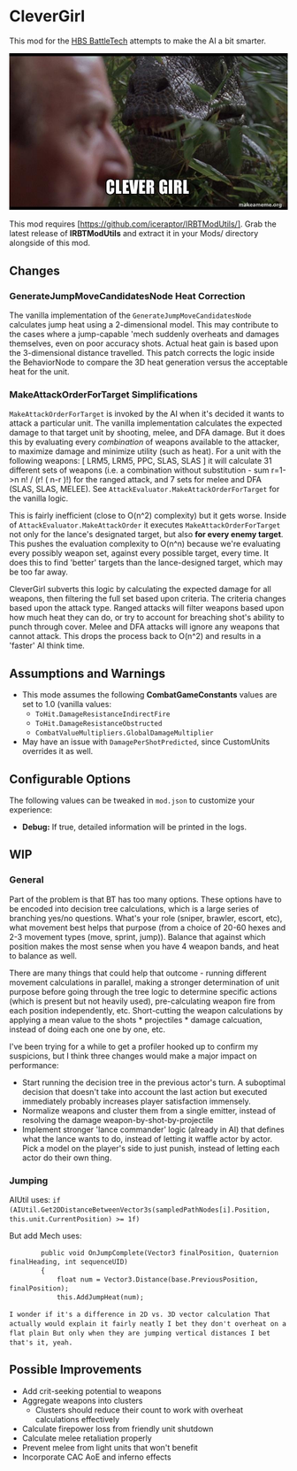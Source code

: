 # CleverGirl

This mod for the [HBS BattleTech](http://battletechgame.com/) attempts to make the AI a bit smarter.

![Jurassic Part Clever Girl](clever-girl-5b1b38.jpg)



This mod requires [https://github.com/iceraptor/IRBTModUtils/]. Grab the latest release of __IRBTModUtils__ and extract it in your Mods/ directory alongside of this mod.



## Changes

### GenerateJumpMoveCandidatesNode Heat Correction

The vanilla implementation of the `GenerateJumpMoveCandidatesNode` calculates jump heat using a 2-dimensional model. This may contribute to the cases where a jump-capable 'mech suddenly overheats and damages themselves, even on poor accuracy shots. Actual heat gain is based upon the 3-dimensional distance travelled. This patch corrects the logic inside the BehaviorNode to compare the 3D heat generation versus the acceptable heat for the unit.

### MakeAttackOrderForTarget Simplifications

`MakeAttackOrderForTarget` is invoked by the AI when it's decided it wants to attack a particular unit. The vanilla implementation calculates the expected damage to that target unit by shooting, melee, and DFA damage. But it does this by evaluating every *combination* of weapons available to the attacker, to maximize damage and minimize utility (such as heat). For a unit with the following weapons: [ LRM5, LRM5, PPC, SLAS, SLAS ] it will calculate 31 different sets of weapons (i.e. a combination without substitution - sum r=1->n n! / (r! ( n-r )!)  for the ranged attack, and 7 sets for melee and DFA (SLAS, SLAS, MELEE). See `AttackEvaluator.MakeAttackOrderForTarget` for the vanilla logic.

This is fairly inefficient (close to O(n^2) complexity) but it gets worse. Inside of `AttackEvaluator.MakeAttackOrder` it executes `MakeAttackOrderForTarget` not only for the lance's designated target, but also **for every enemy target**. This pushes the evaluation complexity to O(n^n) because we're evaluating every possibly weapon set, against every possible target, every time. It does this to find 'better' targets than the lance-designed target, which may be too far away.

CleverGirl subverts this logic by calculating the expected damage for all weapons, then filtering the full set based upon criteria. The criteria changes based upon the attack type. Ranged attacks will filter weapons based upon how much heat they can do, or try to account for breaching shot's ability to punch through cover. Melee and DFA attacks will ignore any weapons that cannot attack. This drops the process back to O(n^2) and results in a 'faster' AI think time.



## Assumptions and Warnings

* This mode assumes the following **CombatGameConstants** values are set to 1.0 (vanilla values:
  * `ToHit.DamageResistanceIndirectFire`
  * `ToHit.DamageResistanceObstructed` 
  * `CombatValueMultipliers.GlobalDamageMultiplier`
* May have an issue with `DamagePerShotPredicted`, since CustomUnits overrides it as well.

## Configurable Options

The following values can be tweaked in `mod.json` to customize your experience:
* **Debug:** If true, detailed information will be printed in the logs.

## WIP

### General
Part of the problem is that BT has too many options. These options have to be encoded into decision tree calculations, which is a large series of branching yes/no questions. What's your role (sniper, brawler, escort, etc), what movement best helps that purpose (from a choice of 20-60 hexes and 2-3 movement types (move, sprint, jump)). Balance that against which position makes the most sense when you have 4 weapon bands, and heat to balance as well.

There are many things that could help that outcome - running different movement calculations in parallel, making a stronger determination of unit purpose before going through the tree logic to determine specific actions (which is present but not heavily used), pre-calculating weapon fire from each position independently, etc. Short-cutting the weapon calculations by applying a mean value to the shots * projectiles * damage calcuation, instead of doing each one one by one, etc.

I've been trying for a while to get a profiler hooked up to confirm my suspicions, but I think three changes would make a major impact on performance:

* Start running the decision tree in the previous actor's turn. A suboptimal decision that doesn't take into account the last action but executed immediately probably increases player satisfaction immensely.
* Normalize weapons and cluster them from a single emitter, instead of resolving the damage weapon-by-shot-by-projectile
* Implement stronger 'lance commander' logic (already in AI) that defines what the lance wants to do, instead of letting it waffle actor by actor. Pick a model on the player's side to just punish, instead of letting each actor do their own thing.

### Jumping
AIUtil uses: `if (AIUtil.Get2DDistanceBetweenVector3s(sampledPathNodes[i].Position, this.unit.CurrentPosition) >= 1f)`

But add Mech uses: 

```
        public void OnJumpComplete(Vector3 finalPosition, Quaternion finalHeading, int sequenceUID)
        {
            float num = Vector3.Distance(base.PreviousPosition, finalPosition);
            this.AddJumpHeat(num);
```

`I wonder if it's a difference in 2D vs. 3D vector calculation
That actually would explain it fairly neatly
I bet they don't overheat on a flat plain
But only when they are jumping vertical distances
I bet that's it, yeah.`

## Possible Improvements

* Add crit-seeking potential to weapons
* Aggregate weapons into clusters
  * Clusters should reduce their count to work with overheat calculations effectively
* Calculate firepower loss from friendly unit shutdown
* Calculate melee retaliation properly 
* Prevent melee from light units that won't benefit
* Incorporate CAC AoE and inferno effects
